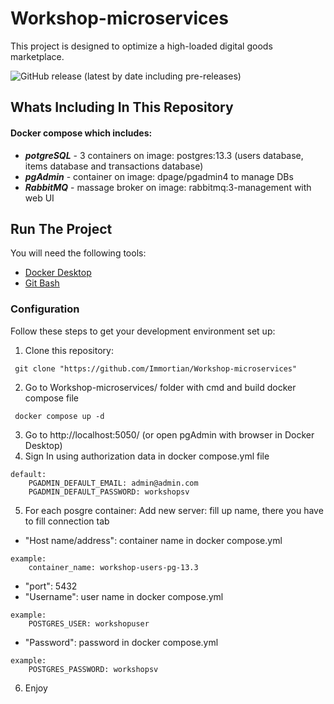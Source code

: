 # Workshop-microservices

This project is designed to optimize a high-loaded digital goods marketplace.

![GitHub release (latest by date including pre-releases)](https://img.shields.io/github/v/release/Immortian/Workshop-microservices?include_prereleases)

## Whats Including In This Repository

#### Docker compose which includes:

* ***potgreSQL*** - 3 containers on image: postgres:13.3 (users database, items database and transactions database)
* ***pgAdmin*** - container on image: dpage/pgadmin4 to manage DBs
* ***RabbitMQ*** - massage broker on image: rabbitmq:3-management with web UI

## Run The Project
You will need the following tools:

* [Docker Desktop](https://www.docker.com/products/docker-desktop/)
* [Git Bash](https://git-scm.com/downloads)

### Configuration
Follow these steps to get your development environment set up:

1. Clone this repository:
```
 git clone "https://github.com/Immortian/Workshop-microservices"
```
2. Go to Workshop-microservices/ folder with cmd and build docker compose file
```
 docker compose up -d 
```
3. Go to http://localhost:5050/ (or open pgAdmin with browser in Docker Desktop)
4. Sign In using authorization data in docker compose.yml file 
```
default: 
	PGADMIN_DEFAULT_EMAIL: admin@admin.com
	PGADMIN_DEFAULT_PASSWORD: workshopsv
```
5. For each posgre container: Add new server: fill up name, there you have to fill connection tab
* "Host name/address": container name in docker compose.yml
```
example:
	container_name: workshop-users-pg-13.3
```
* "port": 5432
* "Username": user name in docker compose.yml
```
example:
	POSTGRES_USER: workshopuser
```
* "Password": password in docker compose.yml
```
example:
	POSTGRES_PASSWORD: workshopsv
```
6. Enjoy